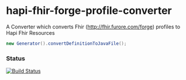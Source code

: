 # hapi-fhir-forge-profile-converter
A Converter which converts Fhir (http://fhir.furore.com/forge) profiles to Hapi Fhir Resources

```java
new Generator().convertDefinitionToJavaFile();
```

### Status
[![Build Status](https://travis-ci.org/botunge/hapi-fhir-forge-profile-converter.png)](https://travis-ci.org/botunge/hapi-fhir-forge-profile-converter)